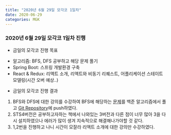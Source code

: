 ```yaml
---
title: "2020년 6월 29일 모각코 1일차"
date: 2020-06-29
categories: MGK
--- 
```


### 2020년 6월 29일 모각코 1일차 진행
+ 금일의 모각코 진행 목표  
 - 알고리즘: BFS, DFS 공부하고 해당 문제 풀기   
 - Spring Boot: 스프링 개발환경 구축  
 - React & Redux: 리액트 소개, 리액트와 비동기 리퀘스트, 어플리케이션 스테이트 모델링(시간 오버 예상..)  

  
+ 금일의 모각코 진행 결과
 1. BFS와 DFS에 대한 강의를 수강하여 BFS에 해당하는 [문제](https://www.acmicpc.net/problem/1697)를 백준 알고리즘에서 풀고 [Git Repository](https://github.com/SuyeonChoi/Algorithms)에 push하였다.  
 2.  STS4버전은 공부하고자하는 책에서 나와있는 3버전과 다른 점이 너무 많아 3을 다시 설치하였으나 에러가 많이 생겨 지속적으로 해결해나가야할 것 같다.  
 3. 1,2번을 진행하고 나니 시간이 모잘라 리액트 소개에 대한 강의만 수강하였다.  
